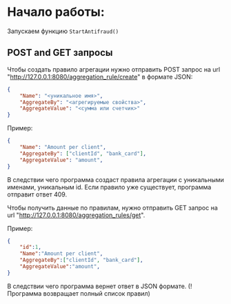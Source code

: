 # Начало работы:
Запускаем функцию `StartAntifraud()`

## POST and GET запросы

Чтобы создать правило агрегации нужно отправить POST запрос на url "http://127.0.0.1:8080/aggregation_rule/create" в формате JSON:

```json
{
    "Name": "<уникальное имя>",
    "AggregateBy": "<агрегируемые свойства>",
    "AggregateValue": "<сумма или счетчик>"
}
```

Пример:

```json
{
    "Name": "Amount per client",
    "AggregateBy": ["clientId", "bank_card"],
    "AggregateValue": "amount",
}
```

В следствии чего программа создаст правила агрегации с уникальными именами, уникальным id. Если правило уже существует, программа отправит ответ 409.

Чтобы получить данные по правилам, нужно отправить GET запрос на url "http://127.0.0.1:8080/aggregation_rules/get".

Пример:

```json
{
    "id":1,
    "Name":"Amount per client",
    "AggregateBy":["clientId", "bank_card"],
    "AggregateValue":"amount",
}
```

В следствии чего программа вернет ответ в JSON формате. (! Программа возвращает полный список правил)